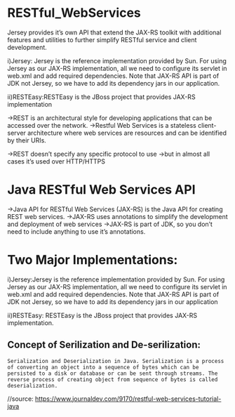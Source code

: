 # RESTful_WebServices

 Jersey provides it’s own API that extend the JAX-RS toolkit with additional features and utilities to further simplify RESTful service and client development.
 
i)Jersey:
			Jersey is the reference implementation provided by Sun. For using Jersey as our JAX-RS implementation, all we need 	to configure its servlet in web.xml and add required dependencies. Note that JAX-RS API is part of JDK not Jersey, so we have to add its dependency jars in our application.

ii)RESTEasy:RESTEasy is the JBoss project that provides JAX-RS implementation

->REST is an architectural style for developing applications that can be accessed over the network.
->Restful Web Services is a stateless client-server architecture where web services are resources and 
  can be identified by their URIs.
  
->REST doesn’t specify any specific protocol to use
->but in almost all cases it’s used over HTTP/HTTPS

Java RESTful Web Services API
=============================
->Java API for RESTful Web Services (JAX-RS) is the Java API for creating REST web services.
->JAX-RS uses annotations to simplify the development and deployment of web services
->JAX-RS is part of JDK, so you don’t need to include anything to use it’s annotations.


Two Major Implementations:
==========================
i)Jersey:Jersey is the reference implementation provided by Sun. For using Jersey as our JAX-RS implementation, all we need to configure its servlet in web.xml and add required dependencies.
Note that JAX-RS API is part of JDK not Jersey, so we have to add its dependency jars in our application

ii)RESTEasy: RESTEasy is the JBoss project that provides JAX-RS implementation.


Concept of Serilization and De-serilization:
--------------------------------------------
	Serialization and Deserialization in Java. Serialization is a process of converting an object into a sequence of bytes which can be persisted to a disk or database or can be sent through streams. The reverse process of creating object from sequence of bytes is called deserialization.

//source:
https://www.journaldev.com/9170/restful-web-services-tutorial-java
